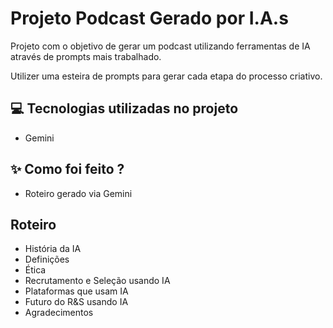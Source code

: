 
# Projeto Podcast Gerado por I.A.s

Projeto com o objetivo de gerar um podcast utilizando ferramentas de IA através de prompts mais trabalhado.

Utilizer uma esteira de prompts para gerar cada etapa do processo criativo.

## 💻 Tecnologias utilizadas no projeto

- Gemini

## ✨ Como foi feito ?

- Roteiro gerado via Gemini

## Roteiro
- História da IA
- Definições
- Ética
- Recrutamento e Seleção usando IA
- Plataformas que usam IA
- Futuro do R&S usando IA
- Agradecimentos



